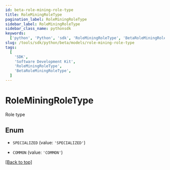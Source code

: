 ```yaml
---
id: beta-role-mining-role-type
title: RoleMiningRoleType
pagination_label: RoleMiningRoleType
sidebar_label: RoleMiningRoleType
sidebar_class_name: pythonsdk
keywords:
  ['python', 'Python', 'sdk', 'RoleMiningRoleType', 'BetaRoleMiningRoleType']
slug: /tools/sdk/python/beta/models/role-mining-role-type
tags:
  [
    'SDK',
    'Software Development Kit',
    'RoleMiningRoleType',
    'BetaRoleMiningRoleType',
  ]
---
```


# RoleMiningRoleType

Role type

## Enum

- `SPECIALIZED` (value: `'SPECIALIZED'`)

- `COMMON` (value: `'COMMON'`)

[[Back to top]](#)
